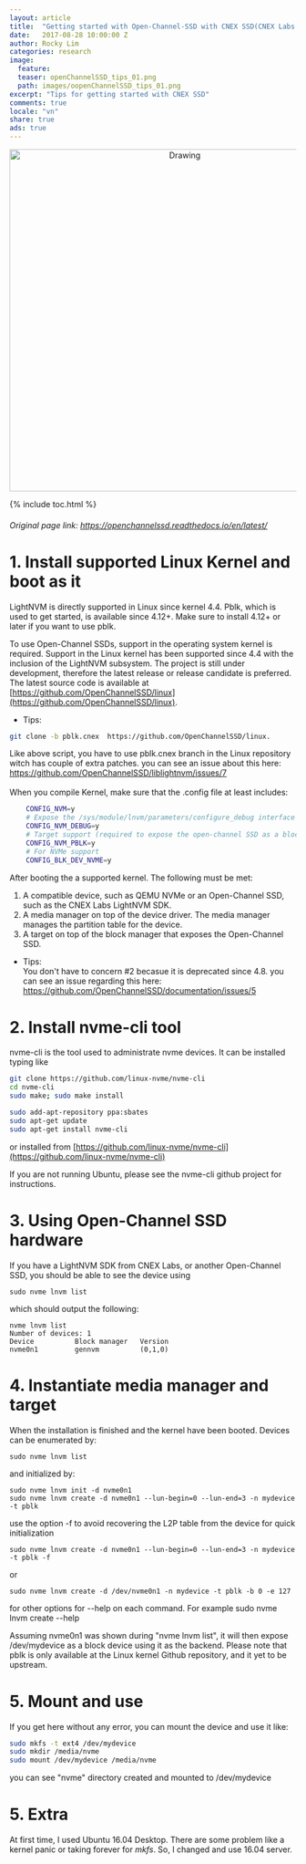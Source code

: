```yaml
---
layout: article
title:  "Getting started with Open-Channel-SSD with CNEX SSD(CNEX Labs Westlake ASIC)"
date:   2017-08-28 10:00:00 Z
author: Rocky Lim
categories: research
image:
  feature:
  teaser: openChannelSSD_tips_01.png
  path: images/oopenChannelSSD_tips_01.png
excerpt: "Tips for getting started with CNEX SSD"
comments: true
locale: "vn"
share: true
ads: true
---
```


<p style="text-align: center;">
	<img src="{{ site.url }}/images/openChannelSSD_tips_01.png" alt="Drawing" style="width: 600;"/>
</p>

{% include toc.html %}

###### Original page link: <https://openchannelssd.readthedocs.io/en/latest/>

# 1. Install supported Linux Kernel and boot as it

LightNVM is directly supported in Linux since kernel 4.4. Pblk, which is used to get started, is available since 4.12+. Make sure to install 4.12+ or later if you want to use pblk.

To use Open-Channel SSDs, support in the operating system kernel is required. Support in the Linux kernel has been supported since 4.4 with the inclusion of the LightNVM subsystem. The project is still under development, therefore the latest release or release candidate is preferred. The latest source code is available at [https://github.com/OpenChannelSSD/linux](https://github.com/OpenChannelSSD/linux).


* Tips:<br />
~~~sh
git clone -b pblk.cnex  https://github.com/OpenChannelSSD/linux.
~~~
Like above script, you have to use pblk.cnex branch in the Linux repository witch has couple of extra patches.
you can see an issue about this here: <https://github.com/OpenChannelSSD/liblightnvm/issues/7>
<br /><br />When you compile Kernel, make sure that the .config file at least includes:

~~~sh
    CONFIG_NVM=y
    # Expose the /sys/module/lnvm/parameters/configure_debug interface
    CONFIG_NVM_DEBUG=y
    # Target support (required to expose the open-channel SSD as a block device)
    CONFIG_NVM_PBLK=y    
    # For NVMe support
    CONFIG_BLK_DEV_NVME=y
~~~


After booting the a supported kernel. The following must be met:

1. A compatible device, such as QEMU NVMe or an Open-Channel SSD, such as the CNEX Labs LightNVM SDK.
2. A media manager on top of the device driver. The media manager manages the partition table for the device.
3. A target on top of the block manager that exposes the Open-Channel SSD.

* Tips:<br />
You don't have to concern #2 becasue it is deprecated since 4.8.
you can see an issue regarding this here: <https://github.com/OpenChannelSSD/documentation/issues/5>

# 2. Install nvme-cli tool

nvme-cli is the tool used to administrate nvme devices. It can be installed typing like

~~~sh
git clone https://github.com/linux-nvme/nvme-cli
cd nvme-cli
sudo make; sudo make install

sudo add-apt-repository ppa:sbates
sudo apt-get update
sudo apt-get install nvme-cli
~~~

or installed from [https://github.com/linux-nvme/nvme-cli](https://github.com/linux-nvme/nvme-cli)

If you are not running Ubuntu, please see the nvme-cli github project for instructions.

# 3. Using Open-Channel SSD hardware

If you have a LightNVM SDK from CNEX Labs, or another Open-Channel SSD, you should be able to see the device using

    sudo nvme lnvm list

which should output the following:

    nvme lnvm list
    Number of devices: 1
    Device      	Block manager	Version
    nvme0n1     	gennvm      	(0,1,0)


# 4. Instantiate media manager and target

When the installation is finished and the kernel have been booted. Devices can be enumerated by:

    sudo nvme lnvm list

and initialized by:

    sudo nvme lnvm init -d nvme0n1
    sudo nvme lnvm create -d nvme0n1 --lun-begin=0 --lun-end=3 -n mydevice -t pblk

use the option -f to avoid recovering the L2P table from the device for quick initialization

    sudo nvme lnvm create -d nvme0n1 --lun-begin=0 --lun-end=3 -n mydevice -t pblk -f

or

    sudo nvme lnvm create -d /dev/nvme0n1 -n mydevice -t pblk -b 0 -e 127

for other options for --help on each command. For example
    sudo nvme lnvm create --help

Assuming nvme0n1 was shown during "nvme lnvm list", it will then expose /dev/mydevice as a block device using it as the backend. Please note that pblk is only available at the Linux kernel Github repository, and it yet to be upstream.

# 5. Mount and use

If you get here without any error, you can mount the device and use it like:

~~~sh
sudo mkfs -t ext4 /dev/mydevice
sudo mkdir /media/nvme
sudo mount /dev/mydevice /media/nvme
~~~

you can see "nvme" directory created and mounted to /dev/mydevice

# 5. Extra

At first time, I used Ubuntu 16.04 Desktop. There are some problem like a kernel panic or taking forever for *mkfs*. So, I changed and use 16.04 server.
